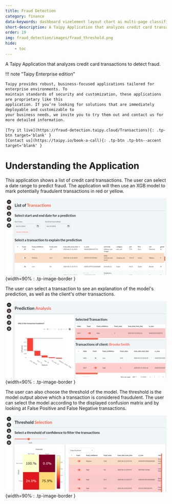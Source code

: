 ```yaml
---
title: Fraud Detection
category: finance
data-keywords: dashboard vizelement layout chart ai multi-page classification enterprise
short-description: A Taipy Application that analyzes credit card transactions to detect fraud.
order: 19
img: fraud_detection/images/fraud_threshold.png
hide:
    - toc
---
```

A Taipy Application that analyzes credit card transactions to detect fraud.

!!! note "Taipy Enterprise edition"

    Taipy provides robust, business-focused applications tailored for enterprise environments. To
    maintain standards of security and customization, these applications are proprietary like this
    application. If you’re looking for solutions that are immediately deployable and customizable to
    your business needs, we invite you to try them out and contact us for more detailed information.

    [Try it live](https://fraud-detection.taipy.cloud/Transactions){: .tp-btn target='blank' }
    [Contact us](https://taipy.io/book-a-call){: .tp-btn .tp-btn--accent target='blank' }


# Understanding the Application

This application shows a list of credit card transactions. The user can select a date range to
predict fraud. The application will then use an XGB model to mark potentially fraudulent
transactions in red or yellow.

![List of Transactions Page](images/fraud_transactions.png){width=90% : .tp-image-border }

The user can select a transaction to see an explanation of the model's prediction, as well as the client's
other transactions.

![Prediction Explanation Page](images/fraud_explanation.png){width=90% : .tp-image-border }

The user can also choose the threshold of the model. The threshold is the model output
above which a transaction is considered fraudulent. The user can select the model according
to the displayed confusion matrix and by looking at False Positive and False Negative transactions.

![Threshold Selection Page](images/fraud_threshold.png){width=90% : .tp-image-border }
